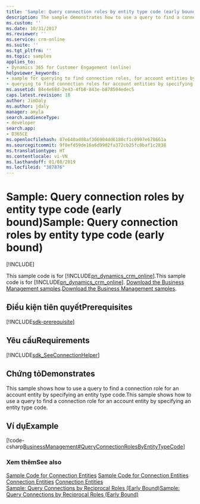 ```yaml
---
title: 'Sample: Query connection roles by entity type code (early bound) (Developer Guide for Dynamics 365 for Customer Engagement) | MicrosoftDocs'
description: The sample demonstrates how to use a query to find a connection role for an account entity by specifying an entity type code.
ms.custom: ''
ms.date: 10/31/2017
ms.reviewer: ''
ms.service: crm-online
ms.suite: ''
ms.tgt_pltfrm: ''
ms.topic: samples
applies_to:
- Dynamics 365 for Customer Engagement (online)
helpviewer_keywords:
- sample for querying to find connection roles, for account entities by specifying an entity type
- querying to find connection roles for account entities by specifying an entity type, sample
ms.assetid: 84e4e68d-2e43-4fb8-843e-b878504edec5
caps.latest.revision: 18
author: JimDaly
ms.author: jdaly
manager: amyla
search.audienceType:
- developer
search.app:
- D365CE
ms.openlocfilehash: 87e640ad08af306904dd6180cf1c0997e678661a
ms.sourcegitcommit: 9f0efd59de16a6d9902fa372cb25fc0baf1c2838
ms.translationtype: HT
ms.contentlocale: vi-VN
ms.lasthandoff: 01/08/2019
ms.locfileid: "387876"
---
```

# <a name="sample-query-connection-roles-by-entity-type-code-early-bound"></a><span data-ttu-id="dcabe-103">Sample: Query connection roles by entity type code (early bound)</span><span class="sxs-lookup"><span data-stu-id="dcabe-103">Sample: Query connection roles by entity type code (early bound)</span></span>

[!INCLUDE[](../includes/cc_applies_to_update_9_0_0.md)]

<span data-ttu-id="dcabe-104">This sample code is for [!INCLUDE[pn_dynamics_crm_online](../includes/pn-dynamics-crm-online.md)].</span><span class="sxs-lookup"><span data-stu-id="dcabe-104">This sample code is for [!INCLUDE[pn_dynamics_crm_online](../includes/pn-dynamics-crm-online.md)].</span></span> <span data-ttu-id="dcabe-105">[Download the Business Management samples](https://code.msdn.microsoft.com/Business-Management-Samples-6a482e62).</span><span class="sxs-lookup"><span data-stu-id="dcabe-105">[Download the Business Management samples](https://code.msdn.microsoft.com/Business-Management-Samples-6a482e62).</span></span>

## <a name="prerequisites"></a><span data-ttu-id="dcabe-106">Điều kiện tiên quyết</span><span class="sxs-lookup"><span data-stu-id="dcabe-106">Prerequisites</span></span>
[!INCLUDE[sdk-prerequisite](../includes/sdk-prerequisite.md)]
  
## <a name="requirements"></a><span data-ttu-id="dcabe-107">Yêu cầu</span><span class="sxs-lookup"><span data-stu-id="dcabe-107">Requirements</span></span>  
[!INCLUDE[sdk_SeeConnectionHelper](../includes/sdk-seeconnectionhelper.md)]
  
## <a name="demonstrates"></a><span data-ttu-id="dcabe-108">Chứng tỏ</span><span class="sxs-lookup"><span data-stu-id="dcabe-108">Demonstrates</span></span>  
 <span data-ttu-id="dcabe-109">This sample shows how to use a query to find a connection role for an account entity by specifying an entity type code.</span><span class="sxs-lookup"><span data-stu-id="dcabe-109">This sample shows how to use a query to find a connection role for an account entity by specifying an entity type code.</span></span>  
  
## <a name="example"></a><span data-ttu-id="dcabe-110">Ví dụ</span><span class="sxs-lookup"><span data-stu-id="dcabe-110">Example</span></span>  
 [!code-csharp[BusinessManagement#QueryConnectionRolesByEntityTypeCode](../snippets/csharp/CRMV8/businessmanagement/cs/queryconnectionrolesbyentitytypecode.cs#queryconnectionrolesbyentitytypecode)]  
  
### <a name="see-also"></a><span data-ttu-id="dcabe-111">Xem thêm</span><span class="sxs-lookup"><span data-stu-id="dcabe-111">See also</span></span>  
 <span data-ttu-id="dcabe-112">[Sample Code for Connection Entities](sample-code-connection-entities.md) </span><span class="sxs-lookup"><span data-stu-id="dcabe-112">[Sample Code for Connection Entities](sample-code-connection-entities.md) </span></span>  
 <span data-ttu-id="dcabe-113">[Connection Entities](connection-entities.md) </span><span class="sxs-lookup"><span data-stu-id="dcabe-113">[Connection Entities](connection-entities.md) </span></span>  
 [<span data-ttu-id="dcabe-114">Sample: Query Connections by Reciprocal Roles (Early Bound)</span><span class="sxs-lookup"><span data-stu-id="dcabe-114">Sample: Query Connections by Reciprocal Roles (Early Bound)</span></span>](sample-query-connections-reciprocal-roles-early-bound.md)
